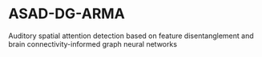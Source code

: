 # ASAD-DG-ARMA
Auditory spatial attention detection based on feature disentanglement and brain connectivity-informed graph neural networks

